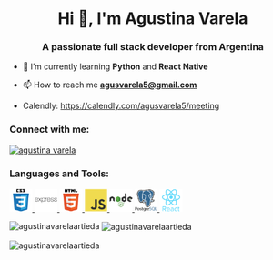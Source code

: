 <h1 align="center">Hi 👋, I'm Agustina Varela</h1>
<h3 align="center">A passionate full stack developer from Argentina</h3>

- 🌱 I’m currently learning **Python** and **React Native**

- 📫 How to reach me **agusvarela5@gmail.com**

- Calendly: https://calendly.com/agusvarela5/meeting

<h3 align="left">Connect with me:</h3>
<p align="left">
<a href="https://linkedin.com/in/agustina varela" target="blank"><img align="center" src="https://raw.githubusercontent.com/rahuldkjain/github-profile-readme-generator/master/src/images/icons/Social/linked-in-alt.svg" alt="agustina varela" height="30" width="40" /></a>
</p>

<h3 align="left">Languages and Tools:</h3>
<p align="left"> <a href="https://www.w3schools.com/css/" target="_blank" rel="noreferrer"> <img src="https://raw.githubusercontent.com/devicons/devicon/master/icons/css3/css3-original-wordmark.svg" alt="css3" width="40" height="40"/> </a> <a href="https://expressjs.com" target="_blank" rel="noreferrer"> <img src="https://raw.githubusercontent.com/devicons/devicon/master/icons/express/express-original-wordmark.svg" alt="express" width="40" height="40"/> </a> <a href="https://www.w3.org/html/" target="_blank" rel="noreferrer"> <img src="https://raw.githubusercontent.com/devicons/devicon/master/icons/html5/html5-original-wordmark.svg" alt="html5" width="40" height="40"/> </a> <a href="https://developer.mozilla.org/en-US/docs/Web/JavaScript" target="_blank" rel="noreferrer"> <img src="https://raw.githubusercontent.com/devicons/devicon/master/icons/javascript/javascript-original.svg" alt="javascript" width="40" height="40"/> </a> <a href="https://nodejs.org" target="_blank" rel="noreferrer"> <img src="https://raw.githubusercontent.com/devicons/devicon/master/icons/nodejs/nodejs-original-wordmark.svg" alt="nodejs" width="40" height="40"/> </a> <a href="https://www.postgresql.org" target="_blank" rel="noreferrer"> <img src="https://raw.githubusercontent.com/devicons/devicon/master/icons/postgresql/postgresql-original-wordmark.svg" alt="postgresql" width="40" height="40"/> </a> <a href="https://reactjs.org/" target="_blank" rel="noreferrer"> <img src="https://raw.githubusercontent.com/devicons/devicon/master/icons/react/react-original-wordmark.svg" alt="react" width="40" height="40"/> </a></p>

<p><img align="left" src="https://github-readme-stats.vercel.app/api/top-langs?username=agustinavarelaartieda&show_icons=true&theme=dark&title_color=ffffff&text_color=f7f6fe&hide_border=true&locale=en&layout=compact" alt="agustinavarelaartieda" /></p>

<p>&nbsp;<img align="center" src="https://github-readme-stats.vercel.app/api?username=agustinavarelaartieda&show_icons=true&theme=dark&title_color=f7f7f7&text_color=9aa6fe&hide_border=true&locale=en" alt="agustinavarelaartieda" /></p>

<p><img align="center" src="https://github-readme-streak-stats.herokuapp.com/?user=agustinavarelaartieda&theme=dark" alt="agustinavarelaartieda" /></p>
